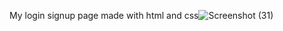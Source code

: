 My login signup page made with html and css![Screenshot (31)](https://github.com/Anjali-game/demo/assets/136882525/ff589ed7-49a6-4a50-95c8-13ca3f86c199)
